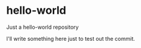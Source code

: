 # hello-world
Just a hello-world repository

I'll write something here just to test out the commit.
